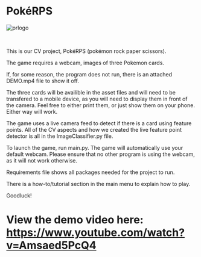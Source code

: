﻿# PokéRPS
![prlogo](https://github.com/xOcarin/PokemonRPSGame/assets/119756949/da117398-9fd3-4bfd-8382-9c5d91e94a13)


<br>

This is our CV project, PokéRPS (pokémon rock paper scissors).

The game requires a webcam, images of three Pokemon cards.

If, for some reason, the program does not run, there is an attached DEMO.mp4 file to show it off.

The three cards will be availible in the asset files and will need to be transfered to a mobile device, as you will need to display them in front of the camera. Feel free to either print them, or just show them on your phone. Either way will work.

The game uses a live camera feed to detect if there is a card using feature points. All of the CV aspects and how we created the live feature point detector is all in the ImageClassifier.py file.

To launch the game, run main.py. The game will automatically use your default webcam. Please ensure that no other program is using the webcam, as it will not work otherwise.

Requirements file shows all packages needed for the project to run.

There is a how-to/tutorial section in the main menu to explain how to play.

Goodluck!

# View the demo video here: https://www.youtube.com/watch?v=Amsaed5PcQ4
